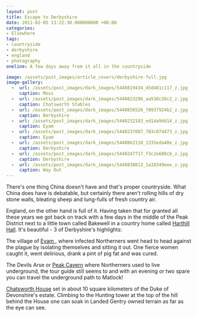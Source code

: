 ```yaml
---
layout: post
title: Escape to Derbyshire
date: 2011-02-05 13:22:30.000000000 +08:00
categories:
- Elsewhere
tags:
- countryside
- derbyshire
- england
- photography
oneline: A few days away from it all in the countryside

image: /assets/post_images/article_covers/derbyshire-full.jpg
image-gallery:
  -  url: /assets/post_images/dark_images/5440819434_45d481c117_z.jpg
     caption: Moss
  -  url: /assets/post_images/dark_images/5440823296_aa538c28c2_z.jpg
     caption: Chatsworth Stables
  -  url: /assets/post_images/dark_images/5440856526_70937924b2_z.jpg
     caption: Derbyshire
  -  url: /assets/post_images/dark_images/5440232183_ed14a9dd14_z.jpg
     caption: Eyam
  -  url: /assets/post_images/dark_images/5440237087_703c074473_z.jpg
     caption: Eyam
  -  url: /assets/post_images/dark_images/5440862110_1335eda40e_z.jpg
     caption: Derbyshire
  -  url: /assets/post_images/dark_images/5440247717_f3c2e680cb_z.jpg
     caption: Derbyshire
  -  url: /assets/post_images/dark_images/5440830812_1a10349eee_z.jpg
     caption: Way Out
---
```

There's one thing China doesn't have and that's proper countryside. What China does have is debatable, but certainly there aren't rolling hills of dry stone walls, bleating sheep and lung-fulls of fresh country air.

England, on the other hand is full of it. Having taken that for granted all these years we got back on track with a few days in the middle of the Peak District next to a little town called Bakewell in a country home called <a href="http://www.harthillhall.co.uk/">Harthill Hall</a>. It's beautiful - 3 of Derbyshire's highlights:

The village of <a href="http://en.wikipedia.org/wiki/Eyam">Eyam </a>, where infected Northerners went head to head against the plague by isolating themselves and sitting it out. One fierce women caught it, went delirious, drank a pint of pig fat and was cured.

The Devils Arse or <a href="http://en.wikipedia.org/wiki/Peak_Cavern">Peak Cavern</a> where Northerners used to live underground, the tour guide still seems to and with an evening or two spare you can travel the underground path to Matlock!

<a href="http://www.chatsworth.org/">Chatsworth House</a> set in about 10 square kilometers of the Duke of Devonshire's estate. Climbing to the Hunting tower at the top of the hill behind the House one can soak in Landed Gentry owned terrain as far as the eye can see.